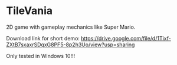 # TileVania
 2D game with gameplay mechanics like Super Mario.
 
 Download link for short demo: 
 https://drive.google.com/file/d/1Tixf-ZXtB7sxaxrSDqxG8PF5-8p2h3Uo/view?usp=sharing
 
 Only tested in Windows 10!!!

